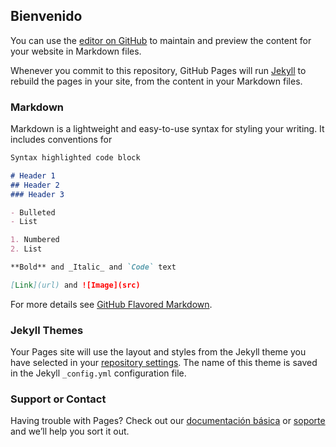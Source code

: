 ## Bienvenido

You can use the [editor on GitHub](https://github.com/kmilokinesis/FirstPage/edit/master/index.md) to maintain and preview the content for your website in Markdown files.

Whenever you commit to this repository, GitHub Pages will run [Jekyll](https://jekyllrb.com/) to rebuild the pages in your site, from the content in your Markdown files.

### Markdown

Markdown is a lightweight and easy-to-use syntax for styling your writing. It includes conventions for

```markdown
Syntax highlighted code block

# Header 1
## Header 2
### Header 3

- Bulleted
- List

1. Numbered
2. List

**Bold** and _Italic_ and `Code` text

[Link](url) and ![Image](src)
```

For more details see [GitHub Flavored Markdown](https://guides.github.com/features/mastering-markdown/).

### Jekyll Themes

Your Pages site will use the layout and styles from the Jekyll theme you have selected in your [repository settings](https://github.com/kmilokinesis/FirstPage/settings). The name of this theme is saved in the Jekyll `_config.yml` configuration file.

### Support or Contact

Having trouble with Pages? Check out our [documentación básica](https://help.github.com/categories/github-pages-basics/) or [soporte](https://github.com/contact) and we’ll help you sort it out.
